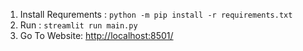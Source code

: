 1. Install Requrements : `python -m pip install -r requirements.txt`
2. Run : `streamlit run main.py`
3. Go To Website: [http://localhost:8501/](http://localhost:8501) 
